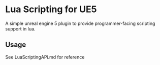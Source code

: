 # Lua Scripting for UE5

A simple unreal engine 5 plugin to provide programmer-facing scripting support in lua.


## Usage 
See LuaScriptingAPi.md for reference
